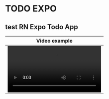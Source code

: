 # TODO EXPO
## test RN Expo Todo App

| Video example                      |
|------------------------------------|
| <video src="./assets/example.mp4"> |

